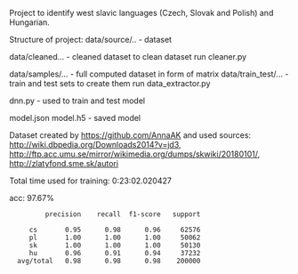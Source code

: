 Project to identify west slavic languages (Czech, Slovak and Polish) and Hungarian.

Structure of project:
  data/source/.. - dataset

  data/cleaned... - cleaned dataset
to clean dataset run cleaner.py

  data/samples/... - full computed dataset in form of matrix
  data/train_test/... - train and test sets
to create them run data_extractor.py

  dnn.py - used to train and test model

  model.json
  model.h5  - saved model

Dataset created by https://github.com/AnnaAK and used sources: http://wiki.dbpedia.org/Downloads2014?v=jd3, http://ftp.acc.umu.se/mirror/wikimedia.org/dumps/skwiki/20180101/, http://zlatyfond.sme.sk/autori


Total time used for training: 0:23:02.020427

acc: 97.67%

             precision    recall  f1-score   support

         cs       0.95      0.98      0.96     62576
         pl       1.00      1.00      1.00     50062
         sk       1.00      1.00      1.00     50130
         hu       0.96      0.91      0.94     37232
      avg/total   0.98      0.98      0.98    200000
